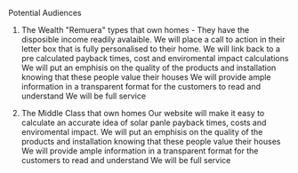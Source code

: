 Potential Audiences

1. The Wealth "Remuera" types that own homes - They have the disposible income readily avalaible.
  We will place a call to action in their letter box that is fully personalised to their home.
  We will link back to a pre calculated payback times, cost and enviromental impact calculations
  We will put an emphisis on the quality of the products and installation knowing that these people value their houses
  We will provide ample information in a transparent format for the customers to read and understand
  We will be full service

2. The Middle Class that own homes
  Our website will make it easy to calculate an accurate idea of solar panle payback times, costs and enviromental impact.
  We will put an emphisis on the quality of the products and installation knowing that these people value their houses
  We will provide ample information in a transparent format for the customers to read and understand
  We will be full service 


